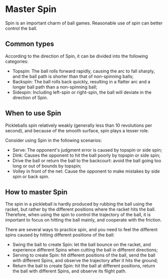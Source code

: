 # Master Spin

Spin is an important charm of ball games. Reasonable use of spin can better control the ball.

## Common types

According to the direction of Spin, it can be divided into the following categories:

* Topspin: The ball rolls forward rapidly, causing the arc to fall sharply, and the ball path is shorter than that of non-spinning balls;
* Backspin: The ball rolls back quickly, resulting in a flatter arc and a longer ball path than a non-spinning ball;
* Sidespin: Including left-spin or right-spin, the ball will deviate in the direction of Spin.

## When to use Spin

Pickleballs spin relatively weakly (generally less than 10 revolutions per second), and because of the smooth surface, spin plays a lesser role.

Consider using Spin in the following scenarios:

* Serve: The opponent's judgment error is caused by topspin or side spin;
* Dink: Causes the opponent to hit the ball poorly by topspin or side spin;
* Drive the ball or return the ball to the backcourt: avoid the ball going too long or out of bounds by topspin;
* Volley in front of the net: Cause the opponent to make mistakes by side spin or back spin.

## How to master Spin

The spin in a pickleball is hardly produced by rubbing the ball using the racket, but rather by the different positions where the racket hits the ball. Therefore, when using the spin to control the trajectory of the ball, it is important to focus on hitting the ball mainly, and cooperate with the friction.

There are several ways to practice spin, and you need to feel the different spins caused by hitting different positions of the ball:

* Swing the ball to create Spin: let the ball bounce on the racket, and experience different Spins when cutting the ball in different directions;
* Serving to create Spin: hit different positions of the ball, send the ball with different Spins, and observe the trajectory after it hits the ground;
* Return the ball to create Spin: hit the ball at different positions, return the ball with different Spins, and observe its flight path.